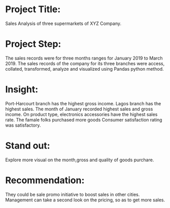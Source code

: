 # Project Title:
Sales Analysis of three supermarkets of XYZ Company.
# Project Step:
The sales records were for three months ranges for January 2019 to March 2019.
The sales records of the company for its three branches were access, collated, 
transformed, analyze and visualized using Pandas python method.
# Insight:
Port-Harcourt branch has the highest gross income.
Lagos branch has the highest sales.
The month of January recorded highest sales and gross income.
On product type, electronics accessories have the highest sales rate.
The famale folks purchased more goods
Consumer satisfaction rating was satisfactory. 
# Stand out:
Explore more visual on the month,gross and quality of goods purchare.
# Recommendation:
They could be sale promo initiative to boost sales in other cities.
Management can take a second look on the pricing, so as to get more sales.
